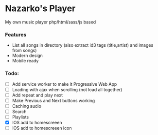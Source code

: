 # Nazarko's Player
My own music player php/html/sass/js based

### Features  
- List all songs in directory (also extract id3 tags (title,artist) and images from songs)
- Modern design
- Mobile ready

### Todo:  
- [ ] Add service worker to make it Progressive Web App
- [ ] Loading with ajax when scrolling (not load all together)
- [ ] Add repeat and play next
- [ ] Make Previous and Next buttons working
- [ ] Caching audio
- [ ] Search
- [ ] Playlists
- [x] IOS add to homescreeen
- [ ] IOS add to homescreeen icon
